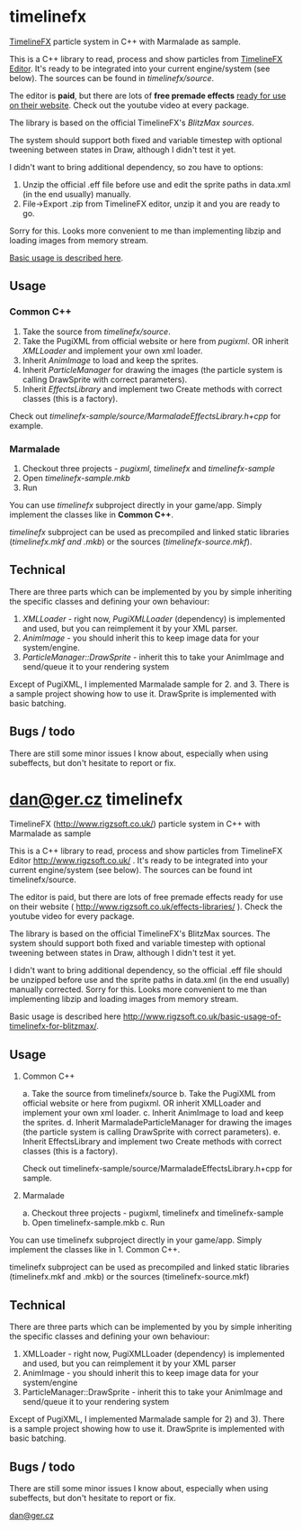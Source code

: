 timelinefx
==========

[TimelineFX](http://www.rigzsoft.co.uk/) particle system in C++ with Marmalade as sample.

This is a C++ library to read, process and show particles from [TimelineFX Editor](http://www.rigzsoft.co.uk/).
It's ready to be integrated into your current engine/system (see below).
The sources can be found in *timelinefx/source*.

The editor is **paid**, but there are lots of **free premade effects** [ready for use on their website](http://www.rigzsoft.co.uk/effects-libraries/).
Check out the youtube video at every package.

The library is based on the official TimelineFX's *BlitzMax sources*.

The system should support both fixed and variable timestep with optional tweening between states in Draw, although I didn't test it yet.

I didn't want to bring additional dependency, so zou have to options:

1. Unzip the official .eff file before use and edit the sprite paths in data.xml (in the end usually) manually.
2. File->Export .zip from TimelineFX editor, unzip it and you are ready to go.

Sorry for this. Looks more convenient to me than implementing libzip and loading images from memory stream.

[Basic usage is described here](http://www.rigzsoft.co.uk/basic-usage-of-timelinefx-for-blitzmax/).

Usage
-----

### Common C++

1. Take the source from *timelinefx/source*.
2. Take the PugiXML from official website or here from *pugixml*. OR inherit *XMLLoader* and implement your own xml loader.
3. Inherit *AnimImage* to load and keep the sprites.
4. Inherit *ParticleManager* for drawing the images (the particle system is calling DrawSprite with correct parameters).
5. Inherit *EffectsLibrary* and implement two Create methods with correct classes (this is a factory).

Check out *timelinefx-sample/source/MarmaladeEffectsLibrary.h+cpp* for example.

### Marmalade

1. Checkout three projects - *pugixml*, *timelinefx* and *timelinefx-sample*
2. Open *timelinefx-sample.mkb*
3. Run

You can use *timelinefx* subproject directly in your game/app. Simply implement the classes like in **Common C++**.

*timelinefx* subproject can be used as precompiled and linked static libraries (*timelinefx.mkf and .mkb*) or the sources (*timelinefx-source.mkf*).

Technical
---------

There are three parts which can be implemented by you by simple inheriting the specific classes and defining your own behaviour:

1. *XMLLoader* - right now, *PugiXMLLoader* (dependency) is implemented and used, but you can reimplement it by your XML parser.
2. *AnimImage* - you should inherit this to keep image data for your system/engine.
3. *ParticleManager::DrawSprite* - inherit this to take your AnimImage and send/queue it to your rendering system

Except of PugiXML, I implemented Marmalade sample for 2. and 3. There is a sample project showing how to use it. DrawSprite is implemented with basic batching.

Bugs / todo
-----------

There are still some minor issues I know about, especially when using subeffects, but don't hesitate to report or fix.

dan@ger.cz
timelinefx
==========

TimelineFX (http://www.rigzsoft.co.uk/) particle system in C++ with Marmalade as sample

This is a C++ library to read, process and show particles from TimelineFX Editor http://www.rigzsoft.co.uk/ .
It's ready to be integrated into your current engine/system (see below).
The sources can be found int timelinefx/source.

The editor is paid, but there are lots of free premade effects ready for use on their website ( http://www.rigzsoft.co.uk/effects-libraries/ ).
Check the youtube video for every package.

The library is based on the official TimelineFX's BlitzMax sources.
The system should support both fixed and variable timestep with optional tweening between states in Draw,
although I didn't test it yet.

I didn't want to bring additional dependency, so the official .eff file should be unzipped before use
and the sprite paths in data.xml (in the end usually) manually corrected. Sorry for this. Looks more
convenient to me than implementing libzip and loading images from memory stream.

Basic usage is described here http://www.rigzsoft.co.uk/basic-usage-of-timelinefx-for-blitzmax/.

Usage
-----

1. Common C++

   a. Take the source from timelinefx/source
   b. Take the PugiXML from official website or here from pugixml. OR inherit XMLLoader and implement your own xml loader.
   c. Inherit AnimImage to load and keep the sprites.
   d. Inherit MarmaladeParticleManager for drawing the images (the particle system is calling DrawSprite with correct parameters).
   e. Inherit EffectsLibrary and implement two Create methods with correct classes (this is a factory).

   Check out timelinefx-sample/source/MarmaladeEffectsLibrary.h+cpp for sample.

2. Marmalade

   a. Checkout three projects - pugixml, timelinefx and timelinefx-sample
   b. Open timelinefx-sample.mkb
   c. Run

You can use timelinefx subproject directly in your game/app. Simply implement the classes like in 1. Common C++.

timelinefx subproject can be used as precompiled and linked static libraries (timelinefx.mkf and .mkb) or the sources (timelinefx-source.mkf)

Technical
---------

There are three parts which can be implemented by you by simple inheriting the specific
classes and defining your own behaviour:

1. XMLLoader - right now, PugiXMLLoader (dependency) is implemented and used, but you can reimplement it by your XML parser
2. AnimImage - you should inherit this to keep image data for your system/engine
3. ParticleManager::DrawSprite - inherit this to take your AnimImage and send/queue it to your rendering system

Except of PugiXML, I implemented Marmalade sample for 2) and 3). There is a sample project showing
how to use it. DrawSprite is implemented with basic batching.

Bugs / todo
-----------

There are still some minor issues I know about, especially when using subeffects, but don't hesitate to report or fix.

dan@ger.cz
